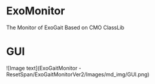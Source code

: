 # ExoMonitor
The Monitor of ExoGait Based on CMO ClassLib 
# GUI
![Image text](ExoGaitMonitor - ResetSpan/ExoGaitMonitorVer2/Images/md_img/GUI.png)
